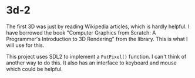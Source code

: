 # 3d-2
The first 3D was just by reading Wikipedia articles, which is hardly helpful. I have borrowed the book "Computer Graphics from Scratch: A Programmer's Introduction to 3D Rendering" from the library. This is what I will use for this.

This project uses SDL2 to implement a `PutPixel()` function. I can't think of another way to do this. It also has an interface to keyboard and mouse which could be helpful.
